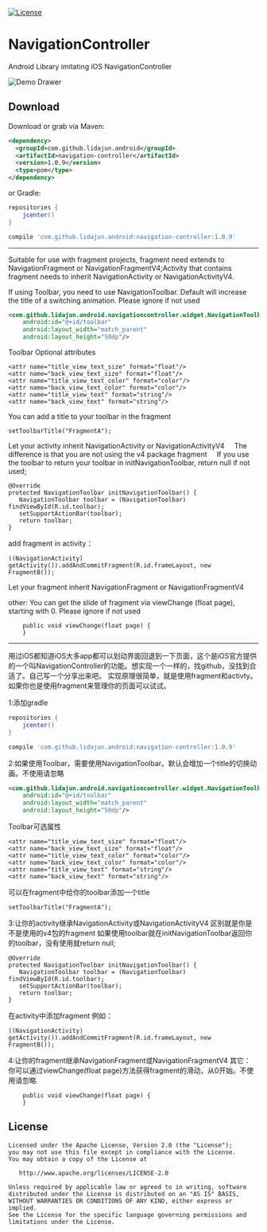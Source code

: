 [![License](https://img.shields.io/badge/license-Apache%202-green.svg)](https://www.apache.org/licenses/LICENSE-2.0)

# NavigationController
Android Library imitating iOS NavigationController

![Demo Drawer](https://raw.github.com/lidajun/NavigationController/master/art/test.gif)

Download
--------

Download or grab via Maven:
```xml
<dependency>
  <groupId>com.github.lidajun.android</groupId>
  <artifactId>navigation-controller</artifactId>
  <version>1.0.9</version>
  <type>pom</type>
</dependency>
```
or Gradle:
```groovy
repositories {
    jcenter()
}

compile 'com.github.lidajun.android:navigation-controller:1.0.9'
```

------------------------------------------------------------------------------
Suitable for use with fragment projects, fragment need extends to NavigationFragment or NavigationFragmentV4;Activity that contains fragment needs to inherit NavigationActivity or NavigationActivityV4.

If using Toolbar, you need to use NavigationToolbar. Default will increase the title of a switching animation. Please ignore if not used
```xml
<com.github.lidajun.android.navigationcontroller.widget.NavigationToolbar
    android:id="@+id/toolbar"
    android:layout_width="match_parent"
    android:layout_height="50dp"/>
```
  Toolbar Optional attributes
```
<attr name="title_view_text_size" format="float"/>
<attr name="back_view_text_size" format="float"/>
<attr name="title_view_text_color" format="color"/>
<attr name="back_view_text_color" format="color"/>
<attr name="title_view_text" format="string"/>
<attr name="back_view_text" format="string"/>
```
  You can add a title to your toolbar in the fragment
```
setToolbarTitle("FragmentA");
```
Let your activity inherit NavigationActivity or NavigationActivityV4
    The difference is that you are not using the v4 package fragment
    If you use the toolbar to return your toolbar in initNavigationToolbar, return null if not used;
```
@Override
protected NavigationToolbar initNavigationToolbar() {
   NavigationToolbar toolbar = (NavigationToolbar) findViewById(R.id.toolbar);
   setSupportActionBar(toolbar);
   return toolbar;
}
```
add fragment in activity：
```
((NavigationActivity) getActivity()).addAndCommitFragment(R.id.frameLayout, new FragmentB());
```

Let your fragment inherit NavigationFragment or NavigationFragmentV4

other:
You can get the slide of fragment via viewChange (float page), starting with 0. Please ignore if not used
```
    public void viewChange(float page) {
    }
```

--------------------------------------------------------------------------------

用过iOS都知道iOS大多app都可以划动界面回退到一下页面，这个是iOS官方提供的一个叫NavigationController的功能。想实现一个一样的，找github，没找到合适了。自己写一个分享出来吧。
    实现原理很简单，就是使用fragment和activty。如果你也是使用fragment来管理你的页面可以试试。

1:添加gradle
```groovy
repositories {
    jcenter()
}

compile 'com.github.lidajun.android:navigation-controller:1.0.9'
```
2:如果使用Toolbar，需要使用NavigationToolbar。默认会增加一个title的切换动画。不使用请忽略
```xml
<com.github.lidajun.android.navigationcontroller.widget.NavigationToolbar
    android:id="@+id/toolbar"
    android:layout_width="match_parent"
    android:layout_height="50dp"/>
```
  Toolbar可选属性
```
<attr name="title_view_text_size" format="float"/>
<attr name="back_view_text_size" format="float"/>
<attr name="title_view_text_color" format="color"/>
<attr name="back_view_text_color" format="color"/>
<attr name="title_view_text" format="string"/>
<attr name="back_view_text" format="string"/>
```
  可以在fragment中给你的toolbar添加一个title
```
setToolbarTitle("FragmentA");
```
3:让你的activity继承NavigationActivity或NavigationActivityV4
   区别就是你是不是使用的v4包的fragment
   如果使用toolbar就在initNavigationToolbar返回你的toolbar，没有使用就return null;
```
@Override
protected NavigationToolbar initNavigationToolbar() {
   NavigationToolbar toolbar = (NavigationToolbar) findViewById(R.id.toolbar);
   setSupportActionBar(toolbar);
   return toolbar;
}
```
在activity中添加fragment
例如：
```
((NavigationActivity) getActivity()).addAndCommitFragment(R.id.frameLayout, new FragmentB());
```

4:让你的fragment继承NavigationFragment或NavigationFragmentV4
其它：
你可以通过viewChange(float page)方法获得fragment的滑动，从0开始。不使用请忽略
```
    public void viewChange(float page) {
    }
```

License
-------

    Licensed under the Apache License, Version 2.0 (the "License");
    you may not use this file except in compliance with the License.
    You may obtain a copy of the License at

       http://www.apache.org/licenses/LICENSE-2.0

    Unless required by applicable law or agreed to in writing, software
    distributed under the License is distributed on an "AS IS" BASIS,
    WITHOUT WARRANTIES OR CONDITIONS OF ANY KIND, either express or implied.
    See the License for the specific language governing permissions and
    limitations under the License.
